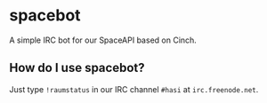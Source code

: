 spacebot
========

A simple IRC bot for our SpaceAPI based on Cinch.

How do I use spacebot?
----------------------

Just type ```!raumstatus``` in our IRC channel ```#hasi``` at ```irc.freenode.net```.
